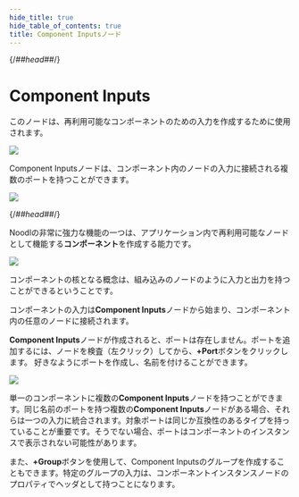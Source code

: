 ```yaml
---
hide_title: true
hide_table_of_contents: true
title: Component Inputsノード
---
```


{/*##head##*/}

# Component Inputs

このノードは、再利用可能なコンポーネントのための入力を作成するために使用されます。

<div className="ndl-image-with-background l">

![](/nodes/component-utilities/component-inputs/ci_node.png)

</div>

<span className="ndl-node">Component Inputs</span>ノードは、コンポーネント内のノードの入力に接続される複数のポートを持つことができます。

<div className="ndl-image-with-background l">

![](/nodes/component-utilities/component-inputs/ci_node2.png)

</div>

{/*##head##*/}

Noodlの非常に強力な機能の一つは、アプリケーション内で再利用可能なノードとして機能する**コンポーネント**を作成する能力です。

<div className="ndl-image-with-background">

![](/nodes/component-utilities/component-inputs/component-inputs.png)

</div>

コンポーネントの核となる概念は、組み込みのノードのように入力と出力を持つことができるということです。

コンポーネントの入力は**Component Inputs**ノードから始まり、コンポーネント内の任意のノードに接続されます。

**Component Inputs**ノードが作成されると、ポートは存在しません。ポートを追加するには、ノードを検査（左クリック）してから、**+Port**ボタンをクリックします。
好きなようにポートを作成し、名前を付けることができます。

<div className="ndl-image-with-background">

![](/nodes/component-utilities/component-inputs/component-inputs-add.png)

</div>

単一のコンポーネントに複数の**Component Inputs**ノードを持つことができます。同じ名前のポートを持つ複数の**Component Inputs**ノードがある場合、それらは一つの入力に統合されます。対象ポートは同じか互換性のあるタイプを持っていることが重要です。そうでない場合、ポートはコンポーネントのインスタンスで表示されない可能性があります。

また、**+Group**ボタンを使用して、Component Inputsのグループを作成することもできます。特定のグループの入力は、コンポーネントインスタンスノードのプロパティでヘッダとして持つことになります。
